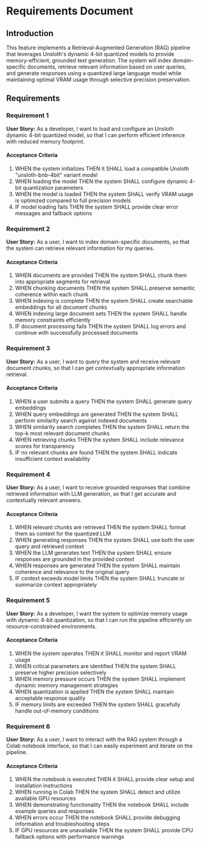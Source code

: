 # Requirements Document

## Introduction

This feature implements a Retrieval-Augmented Generation (RAG) pipeline that leverages Unsloth's dynamic 4-bit quantized models to provide memory-efficient, grounded text generation. The system will index domain-specific documents, retrieve relevant information based on user queries, and generate responses using a quantized large language model while maintaining optimal VRAM usage through selective precision preservation.

## Requirements

### Requirement 1

**User Story:** As a developer, I want to load and configure an Unsloth dynamic 4-bit quantized model, so that I can perform efficient inference with reduced memory footprint.

#### Acceptance Criteria

1. WHEN the system initializes THEN it SHALL load a compatible Unsloth "unsloth-bnb-4bit" variant model
2. WHEN loading the model THEN the system SHALL configure dynamic 4-bit quantization parameters
3. WHEN the model is loaded THEN the system SHALL verify VRAM usage is optimized compared to full precision models
4. IF model loading fails THEN the system SHALL provide clear error messages and fallback options

### Requirement 2

**User Story:** As a user, I want to index domain-specific documents, so that the system can retrieve relevant information for my queries.

#### Acceptance Criteria

1. WHEN documents are provided THEN the system SHALL chunk them into appropriate segments for retrieval
2. WHEN chunking documents THEN the system SHALL preserve semantic coherence within each chunk
3. WHEN indexing is complete THEN the system SHALL create searchable embeddings for all document chunks
4. WHEN indexing large document sets THEN the system SHALL handle memory constraints efficiently
5. IF document processing fails THEN the system SHALL log errors and continue with successfully processed documents

### Requirement 3

**User Story:** As a user, I want to query the system and receive relevant document chunks, so that I can get contextually appropriate information retrieval.

#### Acceptance Criteria

1. WHEN a user submits a query THEN the system SHALL generate query embeddings
2. WHEN query embeddings are generated THEN the system SHALL perform similarity search against indexed documents
3. WHEN similarity search completes THEN the system SHALL return the top-k most relevant document chunks
4. WHEN retrieving chunks THEN the system SHALL include relevance scores for transparency
5. IF no relevant chunks are found THEN the system SHALL indicate insufficient context availability

### Requirement 4

**User Story:** As a user, I want to receive grounded responses that combine retrieved information with LLM generation, so that I get accurate and contextually relevant answers.

#### Acceptance Criteria

1. WHEN relevant chunks are retrieved THEN the system SHALL format them as context for the quantized LLM
2. WHEN generating responses THEN the system SHALL use both the user query and retrieved context
3. WHEN the LLM generates text THEN the system SHALL ensure responses are grounded in the provided context
4. WHEN responses are generated THEN the system SHALL maintain coherence and relevance to the original query
5. IF context exceeds model limits THEN the system SHALL truncate or summarize context appropriately

### Requirement 5

**User Story:** As a developer, I want the system to optimize memory usage with dynamic 4-bit quantization, so that I can run the pipeline efficiently on resource-constrained environments.

#### Acceptance Criteria

1. WHEN the system operates THEN it SHALL monitor and report VRAM usage
2. WHEN critical parameters are identified THEN the system SHALL preserve higher precision selectively
3. WHEN memory pressure occurs THEN the system SHALL implement dynamic memory management strategies
4. WHEN quantization is applied THEN the system SHALL maintain acceptable response quality
5. IF memory limits are exceeded THEN the system SHALL gracefully handle out-of-memory conditions

### Requirement 6

**User Story:** As a user, I want to interact with the RAG system through a Colab notebook interface, so that I can easily experiment and iterate on the pipeline.

#### Acceptance Criteria

1. WHEN the notebook is executed THEN it SHALL provide clear setup and installation instructions
2. WHEN running in Colab THEN the system SHALL detect and utilize available GPU resources
3. WHEN demonstrating functionality THEN the notebook SHALL include example queries and responses
4. WHEN errors occur THEN the notebook SHALL provide debugging information and troubleshooting steps
5. IF GPU resources are unavailable THEN the system SHALL provide CPU fallback options with performance warnings